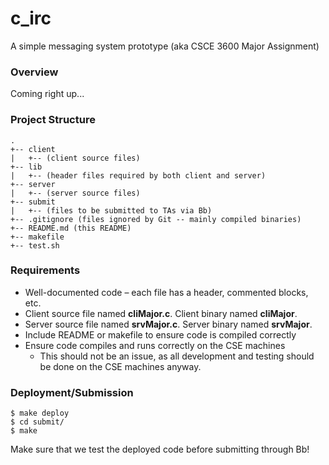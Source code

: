 # c\_irc

A simple messaging system prototype (aka CSCE 3600 Major Assignment)

### Overview

Coming right up...

### Project Structure

```
.
+-- client
|   +-- (client source files)
+-- lib
|   +-- (header files required by both client and server)
+-- server
|   +-- (server source files)
+-- submit
|   +-- (files to be submitted to TAs via Bb)
+-- .gitignore (files ignored by Git -- mainly compiled binaries)
+-- README.md (this README)
+-- makefile
+-- test.sh
```

### Requirements

- Well-documented code – each file has a header, commented blocks, etc.
- Client source file named **cliMajor.c**. Client binary named **cliMajor**.
- Server source file named **srvMajor.c**. Server binary named **srvMajor**.
- Include README or makefile to ensure code is compiled correctly
- Ensure code compiles and runs correctly on the CSE machines
  - This should not be an issue, as all development and testing should be done on the CSE machines anyway.

### Deployment/Submission

```
$ make deploy
$ cd submit/
$ make
```

Make sure that we test the deployed code before submitting through Bb!
